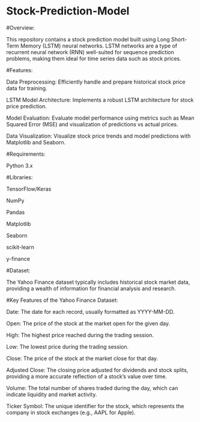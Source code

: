 # Stock-Prediction-Model

#Overview:

This repository contains a stock prediction model built using Long Short-Term Memory (LSTM) neural networks. LSTM networks are a type of recurrent neural network (RNN) well-suited for sequence prediction problems, making them ideal for time series data such as stock prices.

#Features:

  Data Preprocessing: Efficiently handle and prepare historical stock price data for training.
  
  LSTM Model Architecture: Implements a robust LSTM architecture for stock price prediction.
  
  Model Evaluation: Evaluate model performance using metrics such as Mean Squared Error (MSE) and visualization of predictions vs actual prices.
  
  Data Visualization: Visualize stock price trends and model predictions with Matplotlib and Seaborn.

#Requirements:

  Python 3.x
  
#Libraries:

  TensorFlow/Keras
  
  NumPy
  
  Pandas

  Matplotlib
  
  Seaborn
  
  scikit-learn
  
  y-finance

#Dataset:


The Yahoo Finance dataset typically includes historical stock market data, providing a wealth of information for financial analysis and research. 


#Key Features of the Yahoo Finance Dataset:

Date: The date for each record, usually formatted as YYYY-MM-DD.

Open: The price of the stock at the market open for the given day.

High: The highest price reached during the trading session.

Low: The lowest price during the trading session.

Close: The price of the stock at the market close for that day.

Adjusted Close: The closing price adjusted for dividends and stock splits, providing a more accurate reflection of a stock’s value over time.

Volume: The total number of shares traded during the day, which can indicate liquidity and market activity.

Ticker Symbol: The unique identifier for the stock, which represents the company in stock exchanges (e.g., AAPL for Apple).



